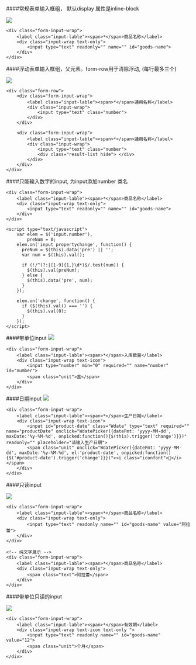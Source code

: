 ####常规表单输入框组， 默认display 属性是inline-block

![](http://jc519.oss-cn-beijing.aliyuncs.com/060b4c946e47256221fc857bec78d9e7.jpg)
```
<div class="form-input-wrap">
    <label class="input-lable"><span>*</span>商品名称</label>
    <div class="input-wrap text-only">  
        <input type="text" readonly="" name="" id="goods-name">
    </div>
</div>
``` 
	
####浮动表单输入框组，父元素。form-row用于清除浮动, (每行最多三个)

![](http://jc519.oss-cn-beijing.aliyuncs.com/2c69acb0dca0b5f0c7b0ff4a9a30fce5.jpg)

```
<div class="form-row">
    <div class="form-input-wrap">
        <label class="input-lable"><span>*</span>通用名称</label>
        <div class="input-wrap">
            <input type="text" class="number">
        </div>
    </div>
    
    <div class="form-input-wrap">
        <label class="input-lable"><span>*</span>通用名称</label>
        <div class="input-wrap">
            <input type="text" class="number">
            <div class="result-list hide"> </div>
        </div>
    </div>
</div>
```



####只能输入数字的input, 为input添加number 类名

```
<div class="form-input-wrap">
    <label class="input-lable"><span>*</span>商品名称</label>
    <div class="input-wrap text-only">  
        <input type="text" readonly="" name="" id="goods-name">
    </div>
</div>

<script type="text/javascript">
    var elem = $('input.number'),
        preNum = 0;
    elem.on('input propertychange', function() {
      preNum = $(this).data('pre') || '';
      var num = $(this).val();
      
      if (!/^(?:|[1-9]{1,}\d*)$/.test(num)) {
        $(this).val(preNum);
      } else {
        $(this).data('pre', num);
      }  
    });
    
    elem.on('change', function() {
      if ($(this).val() === '') {
        $(this).val(0);
      }
    });
</script>
```
####带单位input
![](http://jc519.oss-cn-beijing.aliyuncs.com/003a6c4fddf865cb90ecdb9cc794d0c7.jpg)

```
<div class="form-input-wrap">
    <label class="input-lable"><span>*</span>入库数量</label>
    <div class="input-wrap text-icon">
        <input type="number" min="0" required="" name="number" id="number">
        <span class="unit">盒</span>
    </div>
</div>
```
####日期input 
![](http://jc519.oss-cn-beijing.aliyuncs.com/6a56728b5ab4b43d1597052842a5ec7c.jpg)

```
<div class="form-input-wrap">
    <label class="input-lable"><span>*</span>生产日期</label>
    <div class="input-wrap text-icon">
        <input id="product-date" class="Wdate" type="text" required="" name="productDate" onclick="WdatePicker({dateFmt: 'yyyy-MM-dd', maxDate:'%y-%M-%d', onpicked:function(){$(this).trigger('change')}})" readonly="" placeholder="请输入生产日期"> 
        <span class="unit" onclick="WdatePicker({dateFmt: 'yyyy-MM-dd', maxDate:'%y-%M-%d', el:'product-date', onpicked:function(){$('#product-date').trigger('change')}})"><i class="iconfont"></i></span>
    </div>
</div>
```

####只读input 

![](http://jc519.oss-cn-beijing.aliyuncs.com/a4f580d8717c07c09aebafd5c2617dfe.jpg)
```
<div class="form-input-wrap">
    <label class="input-lable"><span>*</span>商品名称</label>
    <div class="input-wrap text-only">   
        <input type="text" readonly name="" id="goods-name" value="阿拉蕾">
    </div>
</div>

<!-- 纯文字展示 -->
<div class="form-input-wrap">
    <label class="input-lable"><span>*</span>商品名称</label>
    <div class="input-wrap text-only">   
        <span class="text">阿拉蕾</span>
    </div>
</div>

```	

####带单位只读的input

![](http://jc519.oss-cn-beijing.aliyuncs.com/feda3d1cd900befaad0c82168d826521.jpg)
```
<div class="form-input-wrap">
    <label class="input-lable"><span>*</span>有效期</label>
    <div class="input-wrap text-icon text-only ">
        <input type="text" readonly name="" id="goods-name" value="12"> 
        <span class="unit">个月</span>
    </div>
</div>
```
